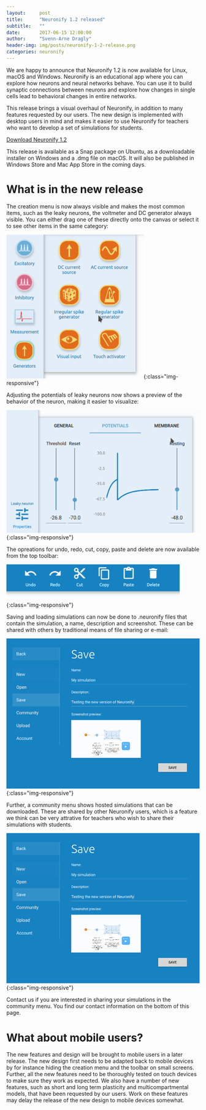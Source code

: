 ```yaml
---
layout:     post
title:      "Neuronify 1.2 released"
subtitle:   ""
date:       2017-06-15 12:00:00
author:     "Svenn-Arne Dragly"
header-img: img/posts/neuronify-1-2-release.png
categories: neuronify
---
```


We are happy to announce that Neuronify 1.2 is now available for Linux,
macOS and Windows.
Neuronify is an educational app where you can explore how neurons and
neural networks behave.
You can use it to build synaptic connections between neurons and explore 
how changes in single cells lead to behavioral changes in entire networks.

This release brings a visual overhaul of Neuronify, in addition to many
features requested by our users.
The new design is implemented with desktop users in mind and makes it 
easier to use Neuronify for teachers who want to develop a set of
simulations for students.

[Download Neuronify 1.2](http://ovilab.net/neuronify)

This release is available as a Snap package on Ubuntu,
as a downloadable installer on Windows and a .dmg file on macOS.
It will also be published in Windows Store and 
Mac App Store in the coming days.

# What is in the new release #

The creation menu is now always visible and makes the most common items,
such as the leaky neurons, the voltmeter and DC generator always visible.
You can either drag one of these directly onto the canvas or select it
to see other items in the same category:

![New creation menu](/img/posts/neuronify-1-2-creation-menu.png){:class="img-responsive"}

Adjusting the potentials of leaky neurons now shows a preview of the
behavior of the neuron, making it easier to visualize:

![New properties menu](/img/posts/neuronify-1-2-neuron-properties.png){:class="img-responsive"}

The opreations for undo, redo, cut, copy, paste and delete are now available from the
top toolbar:

![New toolbar](/img/posts/neuronify-1-2-toolbar.png){:class="img-responsive"}

Saving and loading simulations can now be done to .neuronify files that 
contain the simulation, a name, description and screenshot.
These can be shared with others by traditional means of file sharing or e-mail:

![New save menu](/img/posts/neuronify-1-2-save.png){:class="img-responsive"}

Further, a community menu shows hosted simulations that can be downloaded.
These are shared by other Neuronify users, which is a feature we think can be
very attrative for teachers who wish to share their simulations with students.

![New community menu](/img/posts/neuronify-1-2-save.png){:class="img-responsive"}

Contact us if you are interested in sharing your simulations in the
community menu.
You find our contact information on the bottom of this page.

# What about mobile users? #

The new features and design will be brought to mobile users in a later
release.
The new design first needs to be adapted back to mobile devices by for 
instance hiding the creation menu and the toolbar on small screens.
Further, all the new features need to be thoroughly tested on touch
devices to make sure they work as expected.
We also have a number of new features, 
such as short and long term plasticity and multicompartmental models,
that have been requested by our users. 
Work on these features may delay the release of the new design to 
mobile devices somewhat.